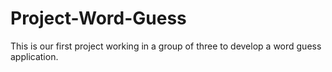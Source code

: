 # Project-Word-Guess
This is our first project working in a group of three to develop a word guess application. 
